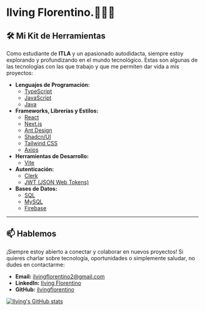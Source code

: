 # Ilving Florentino.👨🏻‍💻

## 🛠️ Mi Kit de Herramientas

Como estudiante de **ITLA** y un apasionado autodidacta, siempre estoy explorando y profundizando en el mundo tecnológico. Estas son algunas de las tecnologías con las que trabajo y que me permiten dar vida a mis proyectos:

* **Lenguajes de Programación:**
    * [TypeScript](https://www.typescriptlang.org/)
    * [JavaScript](https://developer.mozilla.org/en-US/docs/Web/JavaScript)
    * [Java](https://www.java.com/)
* **Frameworks, Librerías y Estilos:**
    * [React](https://react.dev/)
    * [Next.js](https://nextjs.org/)
    * [Ant Design](https://ant.design/)
    * [Shadcn/UI](https://ui.shadcn.com/)
    * [Tailwind CSS](https://tailwindcss.com/)
    * [Axios](https://axios-http.com/)
* **Herramientas de Desarrollo:**
    * [Vite](https://vitejs.dev/)
* **Autenticación:**
    * [Clerk](https://clerk.com/)
    * [JWT (JSON Web Tokens)](https://jwt.io/)
* **Bases de Datos:**
    * [SQL](https://www.microsoft.com/en-us/sql-server)
    * [MySQL](https://www.mysql.com/)
    * [Firebase](https://firebase.google.com/)

---


## 📫 Hablemos

¡Siempre estoy abierto a conectar y colaborar en nuevos proyectos! Si quieres charlar sobre tecnología, oportunidades o simplemente saludar, no dudes en contactarme:

* **Email:** [ilvingflorentino2@gmail.com](mailto:ilvingflorentino2@gmail.com)
* **LinkedIn:** [Ilving Florentino](https://www.linkedin.com/in/ilving-florentino-8766b6337/)
* **GitHub:** [ilvingflorentino](https://github.com/ilvingflorentino)

[![Ilving's GitHub stats](https://github-readme-stats.vercel.app/api?username=ilvingflorentino&show_icons=true&theme=transparent)](https://github.com/ilvingflorentino/github-readme-stats)


